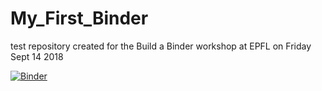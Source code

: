 # My_First_Binder
test repository created for the Build a Binder workshop at EPFL on Friday Sept 14 2018

[![Binder](https://mybinder.org/badge.svg)](https://mybinder.org/v2/gh/heluc/My_First_Binder/master)
